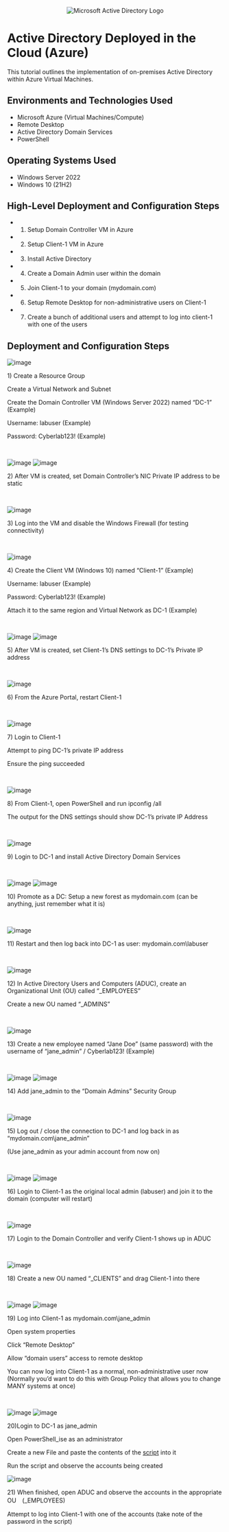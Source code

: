 <p align="center">
<img src="https://i.imgur.com/pU5A58S.png" alt="Microsoft Active Directory Logo"/>
</p>

<h1>Active Directory Deployed in the Cloud (Azure)</h1>
This tutorial outlines the implementation of on-premises Active Directory within Azure Virtual Machines.<br />


<h2>Environments and Technologies Used</h2>

- Microsoft Azure (Virtual Machines/Compute)
- Remote Desktop
- Active Directory Domain Services
- PowerShell

<h2>Operating Systems Used </h2>

- Windows Server 2022
- Windows 10 (21H2)

<h2>High-Level Deployment and Configuration Steps</h2>

- 1) Setup Domain Controller VM in Azure
- 2) Setup Client-1 VM in Azure
- 3) Install Active Directory
- 4) Create a Domain Admin user within the domain
- 5) Join Client-1 to your domain (mydomain.com)
- 6) Setup Remote Desktop for non-administrative users on Client-1
- 7) Create a bunch of additional users and attempt to log into client-1 with one of the users

<h2>Deployment and Configuration Steps</h2>

![image](https://github.com/user-attachments/assets/734dc2db-34dc-4a1b-ab9c-331e2456c49a)
<p>
1) Create a Resource Group

Create a Virtual Network and Subnet

Create the Domain Controller VM (Windows Server 2022) named “DC-1” (Example)

Username: labuser (Example)

Password: Cyberlab123! (Example)
</p>
<br />

![image](https://github.com/user-attachments/assets/1cf17ef8-d735-4ef5-b01e-a6baf2d8c751)
![image](https://github.com/user-attachments/assets/4c1f98ec-03bf-456e-b428-c60c526e351b)
<p>
2) After VM is created, set Domain Controller’s NIC Private IP address to be static
</p>
<br />

![image](https://github.com/user-attachments/assets/e5cfa53b-55b5-46f7-be29-9bf84b4595d6)
<p>
3) Log into the VM and disable the Windows Firewall (for testing connectivity)
</p>
<br />

![image](https://github.com/user-attachments/assets/51280284-6a11-49ab-92df-80d5f906ab83)
<p>
4) Create the Client VM (Windows 10) named “Client-1” (Example)

Username: labuser (Example)

Password: Cyberlab123! (Example)

Attach it to the same region and Virtual Network as DC-1 (Example)
</p>
<br />

![image](https://github.com/user-attachments/assets/18bc1579-65c1-4a69-a794-50054a2f2d13)
![image](https://github.com/user-attachments/assets/641f59c1-9d7a-4a00-a5bc-cfd4702b530d)
<p>
5) After VM is created, set Client-1’s DNS settings to DC-1’s Private IP address
</p>
<br />

![image](https://github.com/user-attachments/assets/0fe511c5-b488-4aee-ad0f-2c017abb62d7)
<p>
6) From the Azure Portal, restart Client-1
</p>
<br />

![image](https://github.com/user-attachments/assets/9da25c71-7065-4bdc-a0ef-3923e3d9e11c)
<p>
7) Login to Client-1

Attempt to ping DC-1’s private IP address

Ensure the ping succeeded
</p>
<br />

![image](https://github.com/user-attachments/assets/61a9332d-6d7e-46dd-8a6a-7d78de82aa4a)
<p>
8) From Client-1, open PowerShell and run ipconfig /all

The output for the DNS settings should show DC-1’s private IP Address
</p>
<br />

![image](https://github.com/user-attachments/assets/416689b5-c8bc-490b-aaeb-22f9cd53d7f6)
<p>
9) Login to DC-1 and install Active Directory Domain Services
</p>
<br />

![image](https://github.com/user-attachments/assets/2695f805-8f33-4908-9b2c-445015023fcd)
![image](https://github.com/user-attachments/assets/bbbff597-a215-44ad-8152-1299ba0ba809)
<p>
10) Promote as a DC: Setup a new forest as mydomain.com (can be anything, just remember what it is)
</p>
<br />

![image](https://github.com/user-attachments/assets/7a923f98-e1ec-416e-9916-203ad76c1a8b)
<p>
11) Restart and then log back into DC-1 as user: mydomain.com\labuser
</p>
<br />

![image](https://github.com/user-attachments/assets/8c92709d-072d-4c8f-8c5b-9e7f5f165a7e)
<p>
12) In Active Directory Users and Computers (ADUC), create an Organizational Unit (OU) called “_EMPLOYEES”

Create a new OU named “_ADMINS”
</p>
<br />

![image](https://github.com/user-attachments/assets/802e79f2-0a3b-41a1-b51c-60ea4aa801fc)
<p>
13) Create a new employee named “Jane Doe” (same password) with the username of “jane_admin” / Cyberlab123! (Example)
</p>
<br />

![image](https://github.com/user-attachments/assets/a5c48e1f-ab6a-4628-bfdf-d7651ef6d217)
![image](https://github.com/user-attachments/assets/0d42eae6-9787-4d15-be20-9f2817aef0ac)
<p>
14) Add jane_admin to the “Domain Admins” Security Group
</p>
<br />

![image](https://github.com/user-attachments/assets/989239dd-33c6-45d6-b34f-b3182fd20066)
<p>
15) Log out / close the connection to DC-1 and log back in as “mydomain.com\jane_admin”

(Use jane_admin as your admin account from now on)
</p>
<br />

![image](https://github.com/user-attachments/assets/4bc9542b-3a90-4871-84cb-f71717929fb1)
![image](https://github.com/user-attachments/assets/5b1d304f-0aee-478c-8289-4d1ef56771d1)
<p>
16) Login to Client-1 as the original local admin (labuser) and join it to the domain (computer will restart)
</p>
<br />

![image](https://github.com/user-attachments/assets/b32417d2-b607-4313-a2c7-9cce10c85778)
<p>
17) Login to the Domain Controller and verify Client-1 shows up in ADUC
</p>
<br />

![image](https://github.com/user-attachments/assets/62b95ea8-485f-458b-8327-eccd20bbca62)
<p>
18) Create a new OU named “_CLIENTS” and drag Client-1 into there
</p>
<br />

![image](https://github.com/user-attachments/assets/1fdba925-847f-4f08-8ddb-e0c0951b5f19)
![image](https://github.com/user-attachments/assets/b84d1d92-55df-412a-9470-1563b8aa560a)
<p>
19) Log into Client-1 as mydomain.com\jane_admin

Open system properties

Click “Remote Desktop”

Allow “domain users” access to remote desktop

You can now log into Client-1 as a normal, non-administrative user now (Normally you’d want to do this with Group Policy that allows you to change MANY systems at once)
</p>
<br />

![image](https://github.com/user-attachments/assets/848bb76f-cc20-4ce7-85c6-5371ff0d8441)
![image](https://github.com/user-attachments/assets/da9b851c-3914-4fcf-8bcc-935cb1731796)

20)Login to DC-1 as jane_admin

Open PowerShell_ise as an administrator

Create a new File and paste the contents of the [script](https://github.com/joshmadakor1/AD_PS/blob/master/Generate-Names-Create-Users.ps1) into it

Run the script and observe the accounts being created
<br />

![image](https://github.com/user-attachments/assets/cd8aafb6-cc32-4254-b47c-cb718d329333)
<p>
21) When finished, open ADUC and observe the accounts in the appropriate OU　(_EMPLOYEES)

Attempt to log into Client-1 with one of the accounts (take note of the password in the script)
</p>
<br />
